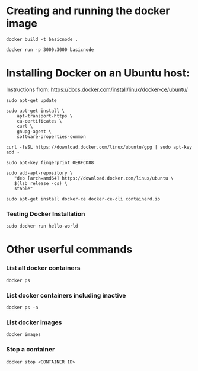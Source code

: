 # Creating and running the docker image
`docker build -t basicnode .`

`docker run -p 3000:3000 basicnode`

# Installing Docker on an Ubuntu host:
Instructions from: https://docs.docker.com/install/linux/docker-ce/ubuntu/
```
sudo apt-get update

sudo apt-get install \
    apt-transport-https \
    ca-certificates \
    curl \
    gnupg-agent \
    software-properties-common

curl -fsSL https://download.docker.com/linux/ubuntu/gpg | sudo apt-key add -

sudo apt-key fingerprint 0EBFCD88

sudo add-apt-repository \
   "deb [arch=amd64] https://download.docker.com/linux/ubuntu \
   $(lsb_release -cs) \
   stable"

sudo apt-get install docker-ce docker-ce-cli containerd.io
```
### Testing Docker Installation
`sudo docker run hello-world`

# Other userful commands
### List all docker containers
`docker ps`
### List docker containers including inactive
`docker ps -a`
### List docker images
`docker images`
### Stop a container
`docker stop <CONTAINER ID>`
